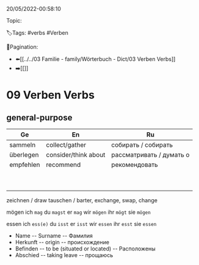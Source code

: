 20/05/2022-00:58:10

Topic:

🏷️Tags: #verbs #Verben

🧭Pagination:
- ⬅️[[../../03 Familie - family/Wörterbuch - Dict/03 Verben Verbs]]
- ➡️[[]]

# 09 Verben Verbs

## general-purpose

| Ge         | En                   | Ru                        |
|------------|----------------------|---------------------------|
| sammeln    | collect/gather       | собирать / собирать       |
| überlegen  | consider/think about | рассматривать / думать о  |
| empfehlen  | recommend            | рекомендовать             |
|            |                      |                           |
|            |                      |                           |
|            |                      |                           |
|            |                      |                           |
|            |                      |                           |
|            |                      |                           |
|            |                      |                           |
|            |                      |                           |
|            |                      |                           |

zeichnen / draw
tauschen / barter, exchange, swap, change

mögen
ich	`mag`
du	`magst`
er	`mag`
wir	`mögen`
ihr	`mögt`
sie	`mögen`

essen
ich	`ess(e)`
du	`isst`
er	`isst`
wir	`essen`
ihr	`esst`
sie	`essen`

- Name -- Surname -- Фамилия
- Herkunft -- origin -- происхождение
- Befinden -- to be (situated or located) -- Расположены
- Abschied -- taking leave -- прощаюсь